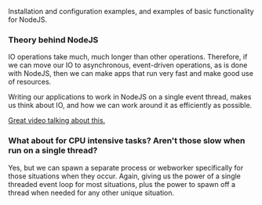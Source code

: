 Installation and configuration examples, and examples of basic functionality for NodeJS.

### Theory behind NodeJS
IO operations take much, much longer than other operations. Therefore, if we can move our IO to asynchronous, event-driven operations, as is done with NodeJS, then we can make apps that run very fast and make good use of resources.

Writing our applications to work in NodeJS on a single event thread, makes us think about IO, and how we can work around it as efficiently as possible.

[Great video talking about this.](https://www.youtube.com/watch?v=L0pjVcIsU6A)

### What about for CPU intensive tasks? Aren't those slow when run on a single thread?
Yes, but we can spawn a separate process or webworker specifically for those situations when they occur. Again, giving us the power of a single threaded event loop for most situations, plus the power to spawn off a thread when needed for any other unique situation.
